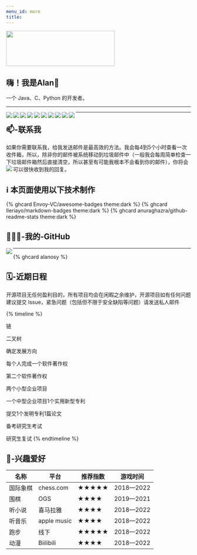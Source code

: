 ```yaml
---
menu_id: more
title: 
---
```


<img src="https://blog-alan.oss-cn-hangzhou.aliyuncs.com/hexo_blog/hello-alan.png" width = "296.23" height = "96" />


## 嗨！我是Alan👋

一个 Java、C、Python 的开发者。

------



 <img align=left src="https://img.shields.io/badge/iOS-000000?style=for-the-badge&logo=ios&logoColor=white"><img align=left src="https://img.shields.io/badge/Linux-FCC624?style=for-the-badge&logo=linux&logoColor=black"><img align=left src="https://img.shields.io/badge/mac%20os-000000?style=for-the-badge&logo=apple&logoColor=white">

 <img align=left src="https://img.shields.io/badge/Python-3776AB?style=for-the-badge&logo=python&logoColor=white"><img align=left src="https://img.shields.io/badge/C-00599C?style=for-the-badge&logo=c&logoColor=white"><img align=left src="https://img.shields.io/badge/Markdown-000000?style=for-the-badge&logo=markdown&logoColor=white"><img align=left src="https://img.shields.io/badge/Java-ED8B00?style=for-the-badge&logo=openjdk&logoColor=white">
 
 <img align=left src="https://img.shields.io/badge/CLion-000000?style=for-the-badge&logo=clion&logoColor=white"><img align=left src="https://img.shields.io/badge/VIM-%2311AB00.svg?&style=for-the-badge&logo=vim&logoColor=white"><img align=left src="https://img.shields.io/badge/Safari-FF1B2D?style=for-the-badge&logo=Safari&logoColor=white">



------



## 📫-联系我
如果你需要联系我，给我发送邮件是最高效的方法。我会每4到5个小时查看一次收件箱，所以，除非你的邮件被系统移动到垃圾邮件中（一般我会每周简单检查一下垃圾邮件箱然后直接清空，所以甚至有可能我根本不会看到你的邮件），你将会可以很快收到我的回复。
<a href="mailto:alanos@aliyun.com">
<img align=left src="https://img.shields.io/badge/Gmail-D14836?style=for-the-badge&logo=gmail&logoColor=white">
</a>

## ℹ️ 本页面使用以下技术制作

{% ghcard Envoy-VC/awesome-badges theme:dark %}
{% ghcard Ileriayo/markdown-badges theme:dark %}
{% ghcard anuraghazra/github-readme-stats theme:dark %}

## 👨🏻‍💻-我的-GitHub

<a target="blank" rel="noopener" href="https://github.com/Alanosy">
 <img align=left src="https://img.shields.io/badge/GitHub-100000?style=for-the-badge&logo=github&logoColor=white">
</a>

------

{% ghcard alanosy %}


## 🗓-近期日程

开源项目无任何盈利目的，所有项目均会在闲暇之余维护，开源项目如有任何问题建议提交 Issue，紧急问题（包括但不限于安全缺陷等问题）请发送私人邮件

{% timeline %}
<!-- node 2022 年 10 月 29 日 -->
链
<!-- node 2022 年 11 月 1 日 -->
二叉树
<!-- node 2022 年 11 月 2 日 -11月7日 -->
确定发展方向
<!-- node 2022 年 11 月 8 日-1 月 8 日 -->
每个人完成一个软件著作权
<!-- node 2023 年 1 月 9 日-3月9日 -->
第二个软件著作权
<!-- node 2023 年 3 月 10 日-9月1日 -->
两个小型企业项目
<!-- node 2023 年 9 月 2 日-12月2日 -->
一个中型企业项目1个实用新型专利
<!-- node 2023 年 12 月 3 日-2024年6月 -->
提交1个发明专利1篇论文
<!-- node 2024 年 6 月-12月-->
备考研究生考试
<!-- node 2025 年 1 月-5月  -->
研究生复试
{% endtimeline %}

## 🤩-兴趣爱好

| 名称     | 平台        | 推荐指数 | 游戏时间  |
| -------- | ----------- | -------- | --------- |
| 国际象棋 | chess.com   | ★★★★★    | 2018—2022 |
| 围棋     | OGS         | ★★★★     | 2019—2021 |
| 听小说   | 喜马拉雅    | ★★★★     | 2018—2022 |
| 听音乐   | apple music | ★★★★     | 2018—2022 |
| 跑步     | 线下        | ★★★★★    | 2018—2022 |
| 动漫     | Biilibili   | ★★★★     | 2018—2022 |
